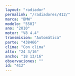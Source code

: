```yaml
---
layout: "radiador"
permalink: "/radiadores/412/"
marca: "BMW"
modelo: "550I"
ano: "2010"
motor: "V8 4.4"
transmision: "Automática"
parte: "438466"
clima: "Con clima"
alto: "24 3/16"
ancho: "18 13/16"
observaciones: ""
id: "412"
---
```


